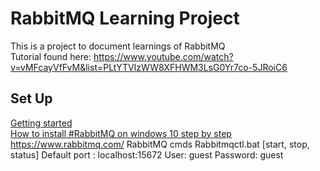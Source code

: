 # RabbitMQ Learning Project <br>

This is a project to document learnings of RabbitMQ <br>
Tutorial found here: https://www.youtube.com/watch?v=vMFcayVfFvM&list=PLtYTVIzWW8XFHWM3LsG0Yr7co-5JRoiC6 <br>

## Set Up <br>
[Getting started](https://www.rabbitmq.com/install-windows.html#chocolatey) <br>
[How to install #RabbitMQ on windows 10 step by step](https://www.youtube.com/watch?v=V9DWKbalbWQ) <br>
	https://www.rabbitmq.com/ 
	RabbitMQ cmds
	    Rabbitmqctl.bat [start, stop, status]
	Default port : localhost:15672
	User: guest 
    Password: guest